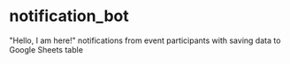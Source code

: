 # notification_bot
"Hello, I am here!" notifications from event participants with saving data to Google Sheets table
